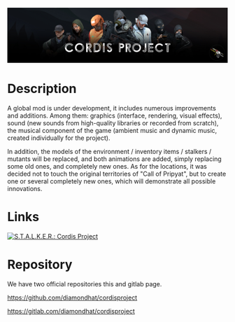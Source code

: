 ![alt text](logo.jpg)

# Description

A global mod is under development, it includes numerous improvements and additions. Among them: graphics (interface, rendering, visual effects), sound (new sounds from high-quality libraries or recorded from scratch), the musical component of the game (ambient music and dynamic music, created individually for the project). 

In addition, the models of the environment / inventory items / stalkers / mutants will be replaced, and both animations are added, simply replacing some old ones, and completely new ones. As for the locations, it was decided not to touch the original territories of "Call of Pripyat", but to create one or several completely new ones, which will demonstrate all possible innovations.

# Links 

<a href="https://www.moddb.com/mods/cordisproject" title="View S.T.A.L.K.E.R.: Cordis Project on Mod DB" target="_blank"><img src="https://button.moddb.com/popularity/medium/mods/41886.png" alt="S.T.A.L.K.E.R.: Cordis Project" /></a>

# Repository

We have two official repositories this and gitlab page. 

https://github.com/diamondhat/cordisproject

https://gitlab.com/diamondhat/cordisproject
